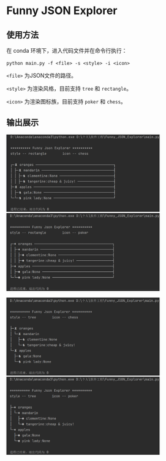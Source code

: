 # Funny JSON Explorer

## 使用方法

在 conda 环境下，进入代码文件并在命令行执行：

`python main.py -f <file> -s <style> -i <icon>`

`<file>` 为JSON文件的路径。

`<style>` 为渲染风格，目前支持 `tree` 和 `rectangle`。

`<icon>` 为渲染图标族，目前支持 `poker` 和 `chess`。

## 输出展示

<img src="assets/result_rectangle_chess.png" alt="结果图：矩形棋盘" width="400"> <img src="assets/result_rectangle_poker.png" alt="结果图：矩形扑克" width="400">



<img src="assets/result_tree_chess.png" alt="结果图：树状棋盘" width="400"> <img src="assets/result_tree_poker.png" alt="结果图：树状扑克" width="400">


